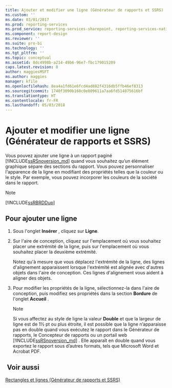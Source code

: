 ```yaml
---
title: Ajouter et modifier une ligne (Générateur de rapports et SSRS) | Microsoft Docs
ms.custom: ''
ms.date: 03/01/2017
ms.prod: reporting-services
ms.prod_service: reporting-services-sharepoint, reporting-services-native
ms.component: report-design
ms.reviewer: ''
ms.suite: pro-bi
ms.technology: ''
ms.tgt_pltfrm: ''
ms.topic: conceptual
ms.assetid: 8dc4998b-a214-49b6-96e7-fbc179015209
caps.latest.revision: 8
author: maggiesMSFT
ms.author: maggies
manager: kfile
ms.openlocfilehash: 8ea4a1fd61e6fcd4ad882f4316db5ffb46ef8313
ms.sourcegitcommit: 1740f3090b168c0e809611a7aa6fd514075616bf
ms.translationtype: HT
ms.contentlocale: fr-FR
ms.lasthandoff: 05/03/2018
---
```

# <a name="add-and-modify-a-line-report-builder-and-ssrs"></a>Ajouter et modifier une ligne (Générateur de rapports et SSRS)
  Vous pouvez ajouter une ligne à un rapport paginé [!INCLUDE[ssRSnoversion_md](../../includes/ssrsnoversion-md.md)] quand vous souhaitez qu’un élément graphique sépare des sections du rapport. Vous pouvez personnaliser l'apparence de la ligne en modifiant des propriétés telles que la couleur ou le style. Par exemple, vous pouvez incorporer les couleurs de la société dans le rapport.    
    
> [!NOTE]    
>  [!INCLUDE[ssRBRDDup](../../includes/ssrbrddup-md.md)]    
    
## <a name="to-add-a-line"></a>Pour ajouter une ligne    
    
1.  Sous l'onglet **Insérer** , cliquez sur **Ligne**.    
    
2.  Sur l'aire de conception, cliquez sur l'emplacement où vous souhaitez placer une extrémité de la ligne, puis sur l'emplacement où vous souhaitez placer la deuxième extrémité.    
    
     Notez qu'à mesure que vous déplacez l'extrémité de la ligne, des lignes d'alignement apparaissent lorsque l'extrémité est alignée avec d'autres objets dans l'aire de conception. Ces lignes d'alignement vous aident à aligner des objets.    
    
3.  Pour modifier les propriétés de la ligne, sélectionnez-la dans l'aire de conception, puis modifiez ses propriétés dans la section **Bordure** de l'onglet **Accueil** .    
    
    > [!NOTE]    
    >  Si vous affectez au style de ligne la valeur **Double** et que la largeur de ligne est de 1½ pt ou plus étroite, il est possible que la ligne n’apparaisse pas en double quand vous exécutez le rapport dans le Générateur de rapports, le Concepteur de rapports ou un portail web [!INCLUDE[ssRSnoversion_md](../../includes/ssrsnoversion-md.md)] . Elle apparaît en double quand vous exportez le rapport sous d’autres formats, tels que Microsoft Word et Acrobat PDF.    
    
## <a name="see-also"></a> Voir aussi    
 [Rectangles et lignes &#40;Générateur de rapports et SSRS&#41;](../../reporting-services/report-design/rectangles-and-lines-report-builder-and-ssrs.md)    
    
  
